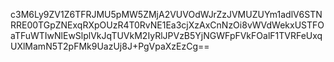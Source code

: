 c3M6Ly9ZV1Z6TFRJMU5pMW5ZMjA2VUVOdWJrZzJVMUZUYm1adlV6STNRRE00TGpZNExqRXpOUzR4T0RvNE1Ea3cjXzAxCnNzOi8vWVdWekxUSTFOaTFuWTIwNlEwSlplVkJqTUVkM2IyRlJPVzB5YjNGWFpFVkFOalF1TVRFeUxqUXlMamN5T2pFMk9UazUj8J+PgVpaXzEzCg==